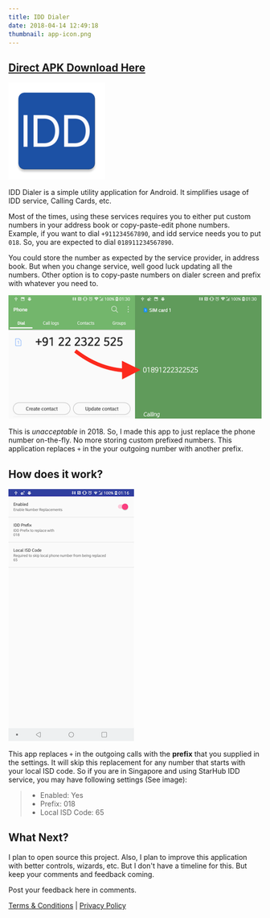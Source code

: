 ```yaml
---
title: IDD Dialer
date: 2018-04-14 12:49:18
thumbnail: app-icon.png
---
```


## [Direct APK Download Here][download]

![IDD Dialer:right](app-icon.png)

IDD Dialer is a simple utility application for Android. It simplifies usage of IDD service, Calling Cards, etc.

Most of the times, using these services requires you to either put custom numbers in your address book or copy-paste-edit phone numbers. Example, if you want to dial `+911234567890`, and idd service needs you to put `018`. So, you are expected to dial `018911234567890`.

You could store the number as expected by the service provider, in address book. But when you change service, well good luck updating all the numbers. Other option is to copy-paste numbers on dialer screen and prefix with whatever you need to.

![Number Replacement:right::medium][number-replace-image]

This is _unacceptable_ in 2018. So, I made this app to just replace the phone number on-the-fly. No more storing custom prefixed numbers.
This application replaces `+` in the your outgoing number with another prefix.

## How does it work?

![IDD Settings:right](settings.png)

This app replaces `+` in the outgoing calls with the **prefix** that you supplied in the settings. It will skip this replacement for any number that starts with your local ISD code. So if you are in Singapore and using StarHub IDD service, you may have following settings (See image):

> - Enabled: Yes
> - Prefix: 018
> - Local ISD Code: 65

## What Next?

I plan to open source this project. Also, I plan to improve this application with better controls, wizards, etc. But I don't have a timeline for this. But keep your comments and feedback coming.

Post your feedback here in comments.

[Terms & Conditions][tnc] | [Privacy Policy][privacy-policy]

[download]: https://drive.google.com/file/d/15IO80cdZgxTb1HsYO51fbB701CWSXE_K/view
[number-replace-image]: number-replace-image.png
[icon]: /projects/idd/app-icon.png
[example-starhub]: example-starhub.png
[privacy-policy]: privacy
[tnc]: tnc
